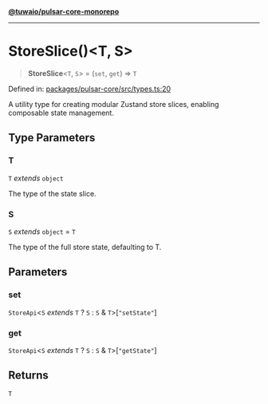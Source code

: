 [**@tuwaio/pulsar-core-monorepo**](../../../README.md)

***

# StoreSlice()\<T, S\>

> **StoreSlice**\<`T`, `S`\> = (`set`, `get`) => `T`

Defined in: [packages/pulsar-core/src/types.ts:20](https://github.com/TuwaIO/pulsar-core/blob/494f4105ae0c6206b7fb474bf50e2b00399fd8c0/packages/pulsar-core/src/types.ts#L20)

A utility type for creating modular Zustand store slices, enabling composable state management.

## Type Parameters

### T

`T` *extends* `object`

The type of the state slice.

### S

`S` *extends* `object` = `T`

The type of the full store state, defaulting to T.

## Parameters

### set

`StoreApi`\<`S` *extends* `T` ? `S` : `S` & `T`\>\[`"setState"`\]

### get

`StoreApi`\<`S` *extends* `T` ? `S` : `S` & `T`\>\[`"getState"`\]

## Returns

`T`
